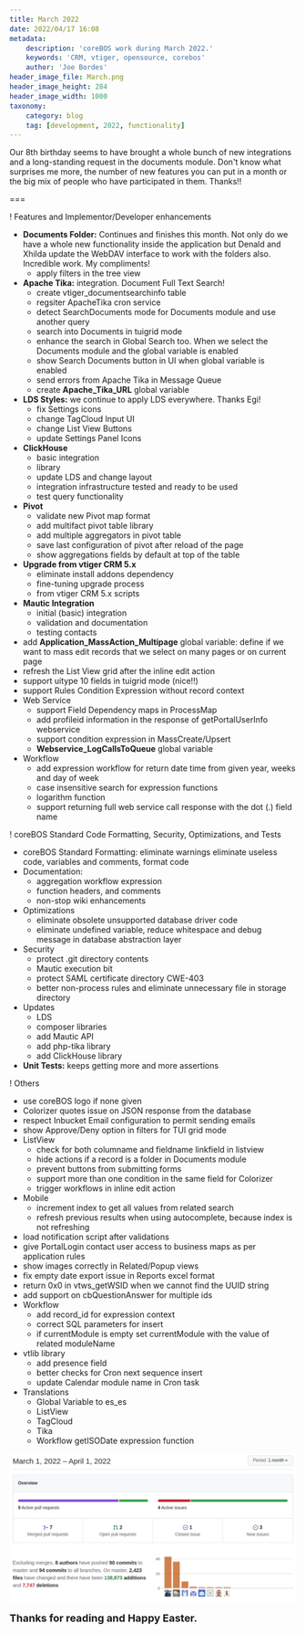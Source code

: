 ```yaml
---
title: March 2022
date: 2022/04/17 16:08
metadata:
    description: 'coreBOS work during March 2022.'
    keywords: 'CRM, vtiger, opensource, corebos'
    author: 'Joe Bordes'
header_image_file: March.png
header_image_height: 284
header_image_width: 1000
taxonomy:
    category: blog
    tag: [development, 2022, functionality]
---
```


Our 8th birthday seems to have brought a whole bunch of new integrations and a long-standing request in the documents module. Don't know what surprises me more, the number of new features you can put in a month or the big mix of people who have participated in them. Thanks!!

===

 ! Features and Implementor/Developer enhancements

- **Documents Folder:** Continues and finishes this month. Not only do we have a whole new functionality inside the application but Denald and Xhilda update the WebDAV interface to work with the folders also. Incredible work. My compliments!
  - apply filters in the tree view
- **Apache Tika:** integration. Document Full Text Search!
  - create vtiger_documentsearchinfo table
  - regsiter ApacheTika cron service
  - detect SearchDocuments mode for Documents module and use another query
  - search into Documents in tuigrid mode
  - enhance the search in Global Search too. When we select the Documents module and the global variable is enabled
  - show Search Documents button in UI when global variable is enabled
  - send errors from Apache Tika in Message Queue
  - create **Apache_Tika_URL** global variable
- **LDS Styles:** we continue to apply LDS everywhere. Thanks Egi!
  - fix Settings icons
  - change TagCloud Input UI
  - change List View Buttons
  - update Settings Panel Icons
- **ClickHouse**
  - basic integration
  - library
  - update LDS and change layout
  - integration infrastructure tested and ready to be used
  - test query functionality
- **Pivot**
  - validate new Pivot map format
  - add multifact pivot table library
  - add multiple aggregators in pivot table
  - save last configuration of pivot after reload of the page
  - show aggregations fields by default at top of the table
- **Upgrade from vtiger CRM 5.x**
  - eliminate install addons dependency
  - fine-tuning upgrade process
  - from vtiger CRM 5.x scripts
- **Mautic Integration**
  - initial (basic) integration
  - validation and documentation
  - testing contacts
- add **Application_MassAction_Multipage** global variable: define if we want to mass edit records that we select on many pages or on current page
- refresh the List View grid after the inline edit action
- support uitype 10 fields in tuigrid mode (nice!!)
- support Rules Condition Expression without record context
- Web Service
  - support Field Dependency maps in ProcessMap
  - add profileid information in the response of getPortalUserInfo webservice
  - support condition expression in MassCreate/Upsert
  - **Webservice_LogCallsToQueue** global variable
- Workflow
  - add expression workflow for return date time from given year, weeks and day of week
  - case insensitive search for expression functions
  - logarithm function
  - support returning full web service call response with the dot (.) field name

<span></span>

 ! coreBOS Standard Code Formatting, Security, Optimizations, and Tests

- coreBOS Standard Formatting: eliminate warnings eliminate useless code, variables and comments, format code
- Documentation:
  - aggregation workflow expression
  - function headers, and comments
  - non-stop wiki enhancements
- Optimizations
  - eliminate obsolete unsupported database driver code
  - eliminate undefined variable, reduce whitespace and debug message in database abstraction layer
- Security
  - protect .git directory contents
  - Mautic execution bit
  - protect SAML certificate directory CWE-403
  - better non-process rules and eliminate unnecessary file in storage directory
- Updates
  - LDS
  - composer libraries
  - add Mautic API
  - add php-tika library
  - add ClickHouse library
- **Unit Tests:** keeps getting more and more assertions

<span></span>

 ! Others

- use coreBOS logo if none given
- Colorizer quotes issue on JSON response from the database
- respect Inbucket Email configuration to permit sending emails
- show Approve/Deny option in filters for TUI grid mode
- ListView
  - check for both columname and fieldname linkfield in listview
  - hide actions if a record is a folder in Documents module
  - prevent buttons from submitting forms
  - support more than one condition in the same field for Colorizer
  - trigger workflows in inline edit action
- Mobile
  - increment index to get all values from related search
  - refresh previous results when using autocomplete, because index is not refreshing
- load notification script after validations
- give PortalLogin contact user access to business maps as per application rules
- show images correctly in Related/Popup views
- fix empty date export issue in Reports excel format
- return 0x0 in vtws_getWSID when we cannot find the UUID string
- add support on cbQuestionAnswer for multiple ids
- Workflow
  - add record_id for expression context
  - correct SQL parameters for insert
  - if currentModule is empty set currentModule with the value of related moduleName
- vtlib library
  - add presence field
  - better checks for Cron next sequence insert
  - update Calendar module name in Cron task
- Translations
  - Global Variable to es_es
  - ListView
  - TagCloud
  - Tika
  - Workflow getISODate expression function

<span></span>

![March Insights](corebosgithub2203.jpeg)

**<span style="font-size:large">Thanks for reading and Happy Easter.</span>**

